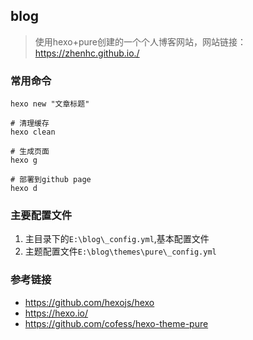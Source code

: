 ## blog

> 使用hexo+pure创建的一个个人博客网站，网站链接：https://zhenhc.github.io./

### 常用命令

```shell
hexo new "文章标题"

# 清理缓存
hexo clean

# 生成页面
hexo g

# 部署到github page
hexo d
```

### 主要配置文件

1. 主目录下的`E:\blog\_config.yml`,基本配置文件
2. 主题配置文件`E:\blog\themes\pure\_config.yml`

### 参考链接

- https://github.com/hexojs/hexo
- https://hexo.io/
- https://github.com/cofess/hexo-theme-pure
